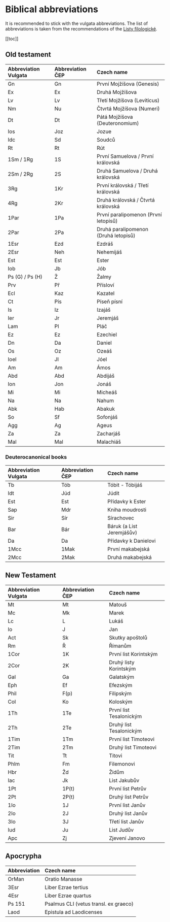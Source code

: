 # Biblical abbreviations

It is recommended to stick with the vulgata abbreviations. The list of abbreviations is taken from the recommendations of the [Listy filologické](http://www.ics.cas.cz/upload/__files/pokyny_pro_autory_listy_filologicke_2017.pdf).

[[toc]]

## Old testament
| Abbreviation Vulgata | Abbreviation ČEP | Czech name
| :- | :- | :-
| Gn | Gn | První Mojžíšova (Genesis)
| Ex | Ex | Druhá Mojžíšova
| Lv | Lv | Třetí Mojžíšova (Leviticus)
| Nm | Nu | Čtvrtá Mojžíšova (Numeri)
| Dt | Dt | Pátá Mojžíšova (Deuteronomium)
| Ios | Joz | Jozue
| Idc | Sd | Soudců
| Rt | Rt | Rút
| 1Sm / 1Rg | 1S | První Samuelova / První královská
| 2Sm / 2Rg | 2S | Druhá Samuelova / Druhá královská
| 3Rg | 1Kr | První královská / Třetí královská
| 4Rg | 2Kr | Druhá královská / Čtvrtá královská
| 1Par | 1Pa | První paralipomenon (První letopisů)
| 2Par | 2Pa | Druhá paralipomenon (Druhá letopisů)
| 1Esr | Ezd | Ezdráš
| 2Esr | Neh | Nehemijáš
| Est | Est | Ester
| Iob | Jb | Jób
| Ps (G) / Ps (H) | Ž | Žalmy
| Prv | Př | Přísloví
| Ecl | Kaz | Kazatel
| Ct | Pís | Píseň písní
| Is | Iz | Izajáš
| Ier | Jr | Jeremjáš
| Lam | Pl | Pláč
| Ez | Ez | Ezechiel
| Dn | Da | Daniel
| Os | Oz | Ozeáš
| Ioel | Jl | Jóel
| Am | Am | Ámos
| Abd | Abd | Abdijáš
| Ion | Jon | Jonáš
| Mi | Mi | Micheáš
| Na | Na | Nahum
| Abk | Hab | Abakuk
| So | Sf | Sofonjáš
| Agg | Ag | Ageus
| Za | Za | Zacharjáš
| Mal | Mal | Malachiáš

### Deuterocanonical books
| Abbreviation Vulgata | Abbreviation ČEP | Czech name
| :- | :- | :-
| Tb | Tób | Tóbit - Tóbijáš
| Idt | Júd | Júdit
| Est | Est | Přídavky k Ester
| Sap | Mdr | Kniha moudrosti
| Sir | Sír | Sírachovec
| Bar | Bár | Báruk (a List Jeremjášův)
| Da | Da | Přídavky k Danielovi
| 1Mcc | 1Mak | První makabejská
| 2Mcc | 2Mak | Druhá makabejská

## New Testament
| Abbreviation Vulgata | Abbreviation ČEP | Czech name
| :- | :- | :-
Mt | Mt |	Matouš
Mc | Mk |	Marek
Lc | L | Lukáš
Io | J | Jan
Act | Sk | Skutky apoštolů
Rm | Ř | Římanům
1Cor | 1K | První list Korintským
2Cor | 2K | Druhý listy Korintským
Gal | Ga | Galatským
Eph | Ef | Efezským
Phil | F(p) | Filipským
Col | Ko | Koloským
1Th | 1Te | První list Tesalonickým
2Th | 2Te | Druhý list Tesalonickým
1Tim | 1Tm | První list Timoteovi
2Tim | 2Tm | Druhý list Timoteovi
Tit | Tt | Titovi
Phlm | Fm | Filemonovi
Hbr | Žd | Židům
Iac | Jk | List Jakubův
1Pt | 1P(t) | První list Petrův
2Pt | 2P(t) | Druhý list Petrův
1Io | 1J | První list Janův
2Io | 2J | Druhý list Janův
3Io | 3J | Třetí list Janův
Iud | Ju | List Judův
Apc | Zj | Zjevení Janovo


## Apocrypha
| Abbreviation | Czech name
| :- | :-
| OrMan | Oratio Manasse
| 3Esr | Liber Ezrae tertius
| 4Esr | Liber Ezrae quartus
| Ps 151 | Psalmus CLI (vetus transl. ex graeco)
| Laod | Epistula ad Laodicenses
